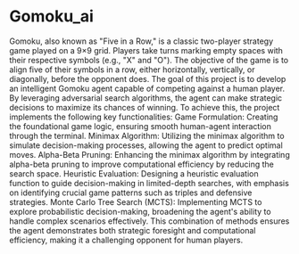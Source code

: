 # Gomoku_ai
Gomoku, also known as "Five in a Row," is a classic two-player strategy game played on a 9×9 grid. Players take turns marking empty spaces with their respective symbols (e.g., "X" and "O"). The objective of the game is to align five of their symbols in a row, either horizontally, vertically, or diagonally, before the opponent does.
The goal of this project is to develop an intelligent Gomoku agent capable of competing against a human player. By leveraging adversarial search algorithms, the agent can make strategic decisions to maximize its chances of winning.
To achieve this, the project implements the following key functionalities:
Game Formulation: Creating the foundational game logic, ensuring smooth human-agent interaction through the terminal.
Minimax Algorithm: Utilizing the minimax algorithm to simulate decision-making processes, allowing the agent to predict optimal moves.
Alpha-Beta Pruning: Enhancing the minimax algorithm by integrating alpha-beta pruning to improve computational efficiency by reducing the search space.
Heuristic Evaluation: Designing a heuristic evaluation function to guide decision-making in limited-depth searches, with emphasis on identifying crucial game patterns such as triples and defensive strategies.
Monte Carlo Tree Search (MCTS): Implementing MCTS to explore probabilistic decision-making, broadening the agent's ability to handle complex scenarios effectively.
This combination of methods ensures the agent demonstrates both strategic foresight and computational efficiency, making it a challenging opponent for human players.
